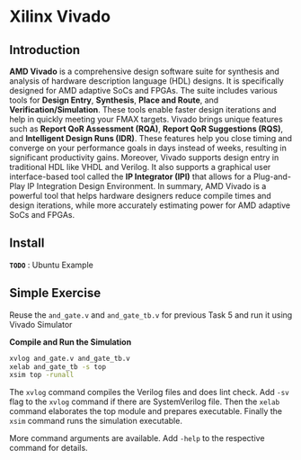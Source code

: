 # Xilinx Vivado

## Introduction
**AMD Vivado** is a comprehensive design software suite for synthesis and analysis of hardware description language (HDL) designs. It is specifically designed for AMD adaptive SoCs and FPGAs. The suite includes various tools for **Design Entry**, **Synthesis**, **Place and Route**, and **Verification/Simulation**. These tools enable faster design iterations and help in quickly meeting your FMAX targets. Vivado brings unique features such as **Report QoR Assessment (RQA)**, **Report QoR Suggestions (RQS)**, and **Intelligent Design Runs (IDR)**. These features help you close timing and converge on your performance goals in days instead of weeks, resulting in significant productivity gains. Moreover, Vivado supports design entry in traditional HDL like VHDL and Verilog. It also supports a graphical user interface-based tool called the **IP Integrator (IPI)** that allows for a Plug-and-Play IP Integration Design Environment.
In summary, AMD Vivado is a powerful tool that helps hardware designers reduce compile times and design iterations, while more accurately estimating power for AMD adaptive SoCs and FPGAs.

## Install
**`TODO`** : Ubuntu Example

## Simple Exercise
Reuse the `and_gate.v` and `and_gate_tb.v` for previous Task 5 and run it using Vivado Simulator

**Compile and Run the Simulation**
```bash
xvlog and_gate.v and_gate_tb.v
xelab and_gate_tb -s top
xsim top -runall
```
The `xvlog` command compiles the Verilog files and does lint check. Add `-sv` flag to the `xvlog` command if there are SystemVerilog file. Then the `xelab` command elaborates the top module and prepares executable. Finally the `xsim` command runs the simulation executable.

More command arguments are available. Add `-help` to the respective command for details.
